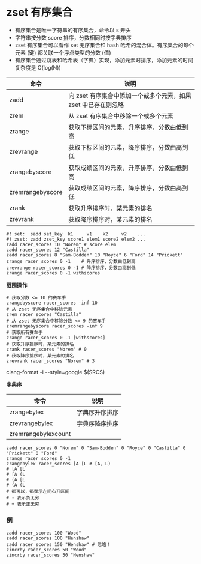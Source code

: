 # zset 有序集合

- 有序集合是唯一字符串的有序集合，命令以 s 开头
- 字符串按分数 score 排序，分数相同时按字典排序
- zset 有序集合可以看作 set 无序集合和 hash 哈希的混合体。有序集合的每个元素 (键) 都关联一个浮点类型的分数 (值)
- 有序集合通过跳表和哈希表（字典）实现，添加元素时排序，添加元素的时间复杂度是 O(log(N))

| 命令             | 说明                                                           |
| ---------------- | -------------------------------------------------------------- |
| zadd             | 向 zset 有序集合中添加一个或多个元素，如果 zset 中已存在则忽略 |
| zrem             | 从 zset 有序集合中移除一个或多个元素                           |
| zrange           | 获取下标区间的元素，升序排序，分数由低到高                     |
| zrevrange        | 获取下标区间的元素，降序排序，分数由高到低                     |
| zrangebyscore    | 获取成绩区间的元素，升序排序，分数由低到高                     |
| zremrangebyscore | 获取成绩区间的元素，降序排序，分数由高到低                     |
| zrank            | 获取升序排序时，某元素的排名                                   |
| zrevrank         | 获取降序排序时，某元素的排名                                   |

```shell
#! set:  sadd set_key  k1     v1    k2     v2    ...
#! zset: zadd zset_key score1 elem1 score2 elem2 ...
zadd racer_scores 10 "Norem" # score elem
zadd racer_scores 12 "Castilla"
zadd racer_scores 8 "Sam-Bodden" 10 "Royce" 6 "Ford" 14 "Prickett"
zrange racer_scores 0 -1    # 升序排序，分数由低到高
zrevrange racer_scores 0 -1 # 降序排序，分数由高到低
zrange racer_scores 0 -1 withscores
```

**范围操作**

```shell
# 获取分数 <= 10 的赛车手
zrangebyscore racer_scores -inf 10
# 从 zset 无序集合中移除元素
zrem racer_scores "Castilla"
# 从 zset 无序集合中移除分数 <= 9 的赛车手
zremrangebyscore racer_scores -inf 9
# 获取所有赛车手
zrange racer_scores 0 -1 [withscores]
# 获取升序排序时，某元素的排名
zrank racer_scores "Norem" # 0
# 获取降序排序时，某元素的排名
zrevrank racer_scores "Norem" # 3
```

clang-format -i --style=google $(SRCS)

**字典序**

| 命令                | 说明           |
| ------------------- | -------------- |
| zrangebylex         | 字典序升序排序 |
| zrevrangebylex      | 字典序降序排序 |
| zremrangebylexcount |                |

```shell
zadd racer_scores 0 "Norem" 0 "Sam-Bodden" 0 "Royce" 0 "Castilla" 0 "Prickett" 0 "Ford"
zrange racer_scores 0 -1
zrangebylex racer_scores [A [L # [A, L)
# [A [L
# [A (L
# (A [L
# (A (L
# 都可以，都表示左闭右开区间
# - 表示负无穷
# + 表示正无穷
```

### 例

```shell
zadd racer_scores 100 "Wood"
zadd racer_scores 100 "Henshaw"
zadd racer_scores 150 "Henshaw" # 忽略！
zincrby racer_scores 50 "Wood"
zincrby racer_scores 50 "Henshaw"
```
